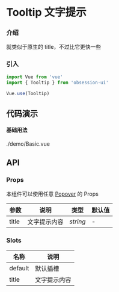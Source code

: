 # Tooltip 文字提示

### 介绍

就类似于原生的 title，不过比它更快一些

### 引入

```js
import Vue from 'vue'
import { Tooltip } from 'obsession-ui'

Vue.use(Tooltip)
```

## 代码演示

#### 基础用法

<demo-code transform>./demo/Basic.vue</demo-code>

## API

### Props

本组件可以使用任意 [Popover](./#/popover) 的 Props

| 参数         | 说明                                                          | 类型                                                       | 默认值 |
| ------------ | ------------------------------------------------------------- | ---------------------------------------------------------- | ------ |
| title          | 文字提示内容                                                      | _string_ | -      |

### Slots

| 名称    | 说明     |
| ------- | -------- |
| default | 默认插槽 |
| title | 文字提示内容 |